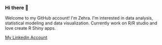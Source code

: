 ### Hi there 👋

Welcome to my GitHub account!
I'm Zehra. 
I'm interested in data analysis, statistical modeling and data visualization. 
Currently work on R/R studio and love create R Shiny apps.

[My Linkedin Account](www.linkedin.com/in/zehra-cebeci) 
